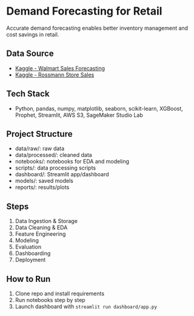 # Demand Forecasting for Retail

Accurate demand forecasting enables better inventory management and cost savings in retail.

## Data Source
- [Kaggle - Walmart Sales Forecasting](#)
- [Kaggle - Rossmann Store Sales](#)

## Tech Stack
- Python, pandas, numpy, matplotlib, seaborn, scikit-learn, XGBoost, Prophet, Streamlit, AWS S3, SageMaker Studio Lab

## Project Structure
- data/raw/: raw data
- data/processed/: cleaned data
- notebooks/: notebooks for EDA and modeling
- scripts/: data processing scripts
- dashboard/: Streamlit app/dashboard
- models/: saved models
- reports/: results/plots

## Steps
1. Data Ingestion & Storage
2. Data Cleaning & EDA
3. Feature Engineering
4. Modeling
5. Evaluation
6. Dashboarding
7. Deployment

## How to Run
1. Clone repo and install requirements
2. Run notebooks step by step
3. Launch dashboard with `streamlit run dashboard/app.py`

